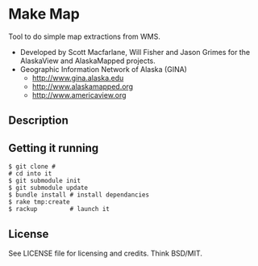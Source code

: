Make Map
========

Tool to do simple map extractions from WMS.

* Developed by Scott Macfarlane, Will Fisher and Jason Grimes for the AlaskaView and
  AlaskaMapped projects.
* Geographic Information Network of Alaska (GINA)
  * http://www.gina.alaska.edu
  * http://www.alaskamapped.org
  * http://www.americaview.org

Description
-----------


Getting it running
------------------

    $ git clone # 
    # cd into it
    $ git submodule init
    $ git submodule update
    $ bundle install # install dependancies
    $ rake tmp:create
    $ rackup         # launch it

License
-------

See LICENSE file for licensing and credits.  Think BSD/MIT.
